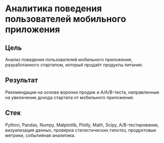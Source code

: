 # Аналитика поведения пользователей мобильного приложения
## Цель
Анализ поведения пользователей мобильного приложения, разработанного стартапом, который продаёт продукты питания.
## Результат
Рекомендации на основе воронки продаж и A/A/B-теста, направленные на увеличение дохода стартапа от мобильного приложения.
## Стек
Python, Pandas, Numpy, Matplotlib, Plotly, Math, Scipy, A/B-тестирование, визуализация данных, проверка статистических гипотез, продуктовые метрики, событийная аналитика.
